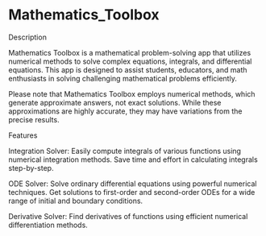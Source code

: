 # Mathematics_Toolbox
Description

Mathematics Toolbox is a mathematical problem-solving app that utilizes numerical methods to solve complex equations, integrals, and differential equations. This app is designed to assist students, educators, and math enthusiasts in solving challenging mathematical problems efficiently.

Please note that Mathematics Toolbox employs numerical methods, which generate approximate answers, not exact solutions. While these approximations are highly accurate, they may have variations from the precise results.

Features

Integration Solver: Easily compute integrals of various functions using numerical integration methods. Save time and effort in calculating integrals step-by-step.

ODE Solver: Solve ordinary differential equations using powerful numerical techniques. Get solutions to first-order and second-order ODEs for a wide range of initial and boundary conditions.

Derivative Solver: Find derivatives of functions using efficient numerical differentiation methods.
